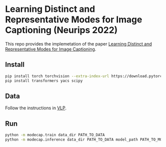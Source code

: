 # Learning Distinct and Representative Modes for Image Captioning (Neurips 2022)

This repo provides the implemetation of the paper [Learning Distinct and Representative Modes for Image Captioning](https://arxiv.org/abs/2209.08231).

## Install

```bash
pip install torch torchvision --extra-index-url https://download.pytorch.org/whl/cu116
pip install transformers yacs scipy
```

## Data
Follow the instructions in [VLP](https://github.com/LuoweiZhou/VLP#-data-preparation).

## Run
```bash
python -m modecap.train data_dir PATH_TO_DATA
python -m modecap.inference data_dir PATH_TO_DATA model_path PATH_TO_MODEL
```

